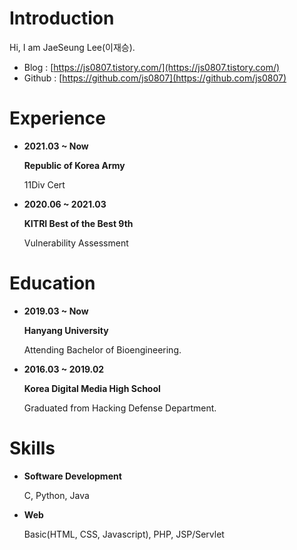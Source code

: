 # Introduction

Hi, I am JaeSeung Lee(이재승).

- Blog : [https://js0807.tistory.com/](https://js0807.tistory.com/)
- Github : [https://github.com/js0807](https://github.com/js0807)

# Experience

- **2021.03 ~ Now**

    **Republic of Korea Army**
    
    11Div Cert

- **2020.06 ~ 2021.03**

    **KITRI Best of the Best 9th**
    
    Vulnerability Assessment

# Education

- **2019.03 ~ Now**

    **Hanyang University**

    Attending Bachelor of Bioengineering.

- **2016.03 ~ 2019.02**

    **Korea Digital Media High School**

    Graduated from Hacking Defense Department.

# Skills

- **Software Development**

    C, Python, Java

- **Web**

    Basic(HTML, CSS, Javascript), PHP, JSP/Servlet
